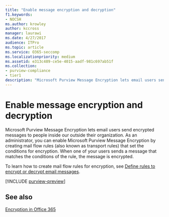 ```yaml
---
title: "Enable message encryption and decryption"
f1.keywords:
- NOCSH
ms.author: krowley
author: kccross
manager: laurawi
ms.date: 4/27/2017
audience: ITPro
ms.topic: article
ms.service: O365-seccomp
ms.localizationpriority: medium
ms.assetid: e313c489-ce5e-4015-aadf-981c697ab51f
ms.collection:
- purview-compliance
- tier1
description: "Microsoft Purview Message Encryption lets email users send encrypted messages to people inside our outside their organization. As an administrator, you can enable Microsoft Purview Message Encryption by creating mail flow rules (also known as transport rules) that set the conditions for encryption."
---
```


# Enable message encryption and decryption

Microsoft Purview Message Encryption lets email users send encrypted messages to people inside our outside their organization. As an administrator, you can enable Microsoft Purview Message Encryption by creating mail flow rules (also known as transport rules) that set the conditions for encryption. When one of your users sends a message that matches the conditions of the rule, the message is encrypted.
  
To learn how to create mail flow rules for encryption, see [Define rules to encrypt or decrypt email messages](./define-mail-flow-rules-to-encrypt-email.md).
  
[!INCLUDE [purview-preview](../includes/purview-preview.md)]

## See also

[Encryption in Office 365](./encryption.md)
